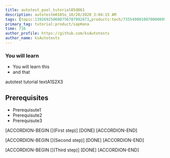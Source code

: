 ```yaml
---
title: autotest_pool_tutorial05d861
description: autotestm0185o_10/28/2020 3:04:15 AM
tags: [topic:139269250608756787992873,products:tech/73554900100700000996,tutorial:experience/advanced]
primary_tag: tutorial:product/sapHana
time: 716
author_profile: https://github.com/ksAutotests
author_name: ksAutotests
---
```

### You will learn
- You will learn this
- and that

autotest tutorial textA1S2X3

## Prerequisites
- Prerequisute1
- Prerequisute2
- Prerequisute3

[ACCORDION-BEGIN [](First step)]
[DONE]
[ACCORDION-END]

[ACCORDION-BEGIN [](Second step)]
[DONE]
[ACCORDION-END]

[ACCORDION-BEGIN [](Third step)]
[DONE]
[ACCORDION-END]

